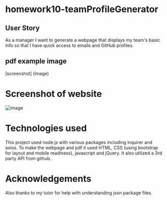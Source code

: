 # homework10-teamProfileGenerator

## User Story
As a manager
I want to generate a webpage that displays my team's basic info so that I have quick access to emails and GitHub profiles.

## pdf example image
[screenshot] (image)

# Screenshot of website
![image](https://user-images.githubusercontent.com/12642091/80110496-bd68eb80-854c-11ea-80a3-6e0e06953a75.png)

# Technologies used
This project used node.js with various packages including inquirer and axios. To make the webpage and pdf it used HTML, CSS (using bootstrap for layout and mobile readiness), javascript and jQuery. It also utilized a 3rd party API from github.

# Acknowledgements
 Also thanks to my tutor for help with understanding json package files.